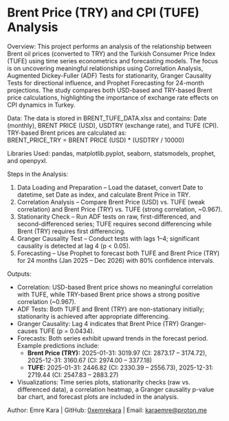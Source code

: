 # Brent Price (TRY) and CPI (TUFE) Analysis

Overview: This project performs an analysis of the relationship between Brent oil prices (converted to TRY) and the Turkish Consumer Price Index (TUFE) using time series econometrics and forecasting models. The focus is on uncovering meaningful relationships using Correlation Analysis, Augmented Dickey-Fuller (ADF) Tests for stationarity, Granger Causality Tests for directional influence, and Prophet Forecasting for 24-month projections. The study compares both USD-based and TRY-based Brent price calculations, highlighting the importance of exchange rate effects on CPI dynamics in Turkey.

Data: The data is stored in BRENT_TUFE_DATA.xlsx and contains: Date (monthly), BRENT PRICE (USD), USDTRY (exchange rate), and TUFE (CPI). TRY-based Brent prices are calculated as:  
BRENT_PRICE_TRY = BRENT PRICE (USD) * (USDTRY / 10000)

Libraries Used: pandas, matplotlib.pyplot, seaborn, statsmodels, prophet, and openpyxl.

Steps in the Analysis:
1. Data Loading and Preparation – Load the dataset, convert Date to datetime, set Date as index, and calculate Brent Price in TRY.
2. Correlation Analysis – Compare Brent Price (USD) vs. TUFE (weak correlation) and Brent Price (TRY) vs. TUFE (strong correlation, ~0.967).
3. Stationarity Check – Run ADF tests on raw, first-differenced, and second-differenced series; TUFE requires second differencing while Brent (TRY) requires first differencing.
4. Granger Causality Test – Conduct tests with lags 1–4; significant causality is detected at lag 4 (p < 0.05).
5. Forecasting – Use Prophet to forecast both TUFE and Brent Price (TRY) for 24 months (Jan 2025 – Dec 2026) with 80% confidence intervals.

Outputs:
- Correlation: USD-based Brent price shows no meaningful correlation with TUFE, while TRY-based Brent price shows a strong positive correlation (~0.967).
- ADF Tests: Both TUFE and Brent (TRY) are non-stationary initially; stationarity is achieved after appropriate differencing.
- Granger Causality: Lag 4 indicates that Brent Price (TRY) Granger-causes TUFE (p = 0.0434).
- Forecasts: Both series exhibit upward trends in the forecast period. Example predictions include:
   - **Brent Price (TRY):** 2025-01-31: 3019.97 (CI: 2873.17 – 3174.72), 2025-12-31: 3160.67 (CI: 2974.00 – 3377.18)
   - **TUFE:** 2025-01-31: 2446.82 (CI: 2330.39 – 2556.73), 2025-12-31: 2719.44 (CI: 2547.83 – 2883.27)
- Visualizations: Time series plots, stationarity checks (raw vs. differenced data), a correlation heatmap, a Granger causality p-value bar chart, and forecast plots are included in the analysis.

Author: Emre Kara | GitHub: [0xemrekara](https://github.com/0xemrekara) | Email: karaemre@proton.me
